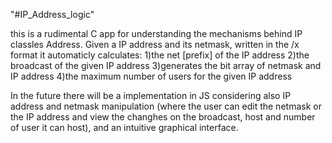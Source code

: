 "#IP_Address_logic" 

this is a rudimental C app for understanding the mechanisms behind IP classles Address.
Given a IP address and its netmask, written in the /x format it automaticly calculates:
1)the net [prefix] of the IP address
2)the broadcast of the given IP address
3)generates the bit array of netmask and IP address
4)the maximum number of users for the given IP address

In the future there will be a implementation in JS considering also IP address and netmask manipulation (where the user
can edit the netmask or the IP address and view the changhes on the broadcast, host and number of user it can host), and an intuitive graphical interface.
